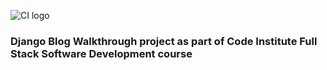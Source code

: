 ![CI logo](https://codeinstitute.s3.amazonaws.com/fullstack/ci_logo_small.png)


### Django Blog Walkthrough project as part of Code Institute Full Stack Software Development course